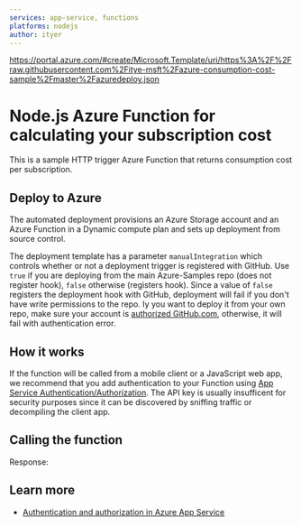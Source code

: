 ```yaml
---
services: app-service, functions
platforms: nodejs
author: ityer
---
```

https://portal.azure.com/#create/Microsoft.Template/uri/https%3A%2F%2Fraw.githubusercontent.com%2Fitye-msft%2Fazure-consumption-cost-sample%2Fmaster%2Fazuredeploy.json


# Node.js Azure Function for calculating your subscription cost

This is a sample HTTP trigger Azure Function that returns consumption cost per subscription.

## Deploy to Azure

The automated deployment provisions an Azure Storage account and an Azure Function in a Dynamic compute plan and sets up deployment from source control. 

The deployment template has a parameter `manualIntegration` which controls whether or not a deployment trigger is registered with GitHub. Use `true` if you are deploying from the main Azure-Samples repo (does not register hook), `false` otherwise (registers hook). Since a value of `false` registers the deployment hook with GitHub, deployment will fail if you don't have write permissions to the repo.
Iy you want to deploy it from your own repo, make sure your account is [authorized GitHub.com](https://github.com/blog/2056-automating-code-deployment-with-github-and-azure), otherwise, it will fail with authentication error.  
## How it works



If the function will be called from a mobile client or a JavaScript web app, we recommend that you add authentication to your Function using [App Service Authentication/Authorization](https://azure.microsoft.com/en-us/documentation/articles/app-service-authentication-overview/). The API key is usually insufficent for security purposes since it can be discovered by sniffing traffic or decompiling the client app.

## Calling the function



Response:



## Learn more

- [Authentication and authorization in Azure App Service](https://azure.microsoft.com/en-us/documentation/articles/app-service-authentication-overview/)


